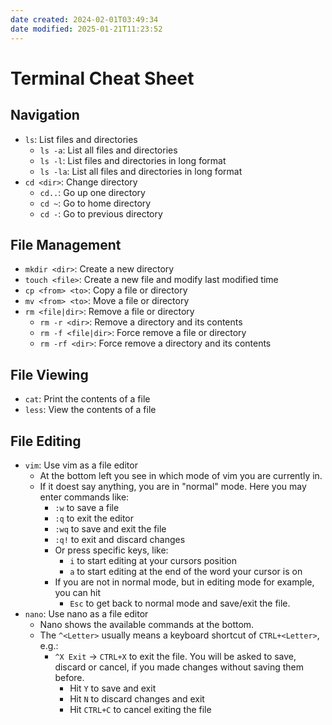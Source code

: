 ```yaml
---
date created: 2024-02-01T03:49:34
date modified: 2025-01-21T11:23:52
---
```


# Terminal Cheat Sheet

## Navigation

- `ls`: List files and directories
	- `ls -a`: List all files and directories
	- `ls -l`: List files and directories in long format
	- `ls -la`: List all files and directories in long format
- `cd <dir>`: Change directory
	- `cd..`: Go up one directory
	- `cd ~`: Go to home directory
	- `cd -`: Go to previous directory

## File Management

- `mkdir <dir>`: Create a new directory
- `touch <file>`: Create a new file and modify last modified time
- `cp <from> <to>`: Copy a file or directory
- `mv <from> <to>`: Move a file or directory
- `rm <file|dir>`: Remove a file or directory
	- `rm -r <dir>`: Remove a directory and its contents
	- `rm -f <file|dir>`: Force remove a file or directory
	- `rm -rf <dir>`: Force remove a directory and its contents

## File Viewing

- `cat`: Print the contents of a file
- `less`: View the contents of a file

## File Editing

- `vim`: Use vim as a file editor
	- At the bottom left you see in which mode of vim you are currently in.
	- If it doest say anything, you are in "normal" mode. Here you may enter commands like:
		- `:w` to save a file
		- `:q` to exit the editor
		- `:wq` to save and exit the file
		- `:q!` to exit and discard changes
		- Or press specific keys, like:
			- `i` to start editing at your cursors position
			- `a` to start editing at the end of the word your cursor is on
		- If you are not in normal mode, but in editing mode for example, you can hit
			- `Esc` to get back to normal mode and save/exit the file.
- `nano`: Use nano as a file editor
	- Nano shows the available commands at the bottom.
	- The `^<Letter>` usually means a keyboard shortcut of `CTRL+<Letter>`, e.g.:
		- `^X Exit` -> `CTRL+X` to exit the file. You will be asked to save, discard or cancel, if you made changes without saving them before.
			- Hit `Y` to save and exit
			- Hit `N` to discard changes and exit
			- Hit `CTRL+C` to cancel exiting the file
